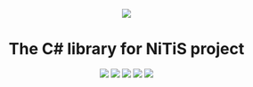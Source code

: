 <p align="center">
  <img src="https://github.com/NickName73/NickName73/blob/main/Micros/nitis-core-logo.png?raw=true">
  <h1 align="center">
    The C# library for NiTiS project 
  </h1>
</p>
<p align="center">
  <a href="https://github.com/NickName73/NiTiSCore/graphs/contributors" alt="Contributors">
    <img src="https://img.shields.io/github/contributors/NickName73/NiTiSCore?style=for-the-badge" /></a>
  <a href="https://github.com/NickName73/NiTiSCore/pulse" alt="Activity">
    <img src="https://img.shields.io/github/commit-activity/m/NickName73/NiTiSCore?style=for-the-badge" /></a>
  <a href="https:\\nuget.org/packages/NiTiSCore" alt="Downloads">
    <img src="https://img.shields.io/nuget/dt/NiTiSCore?style=for-the-badge" /></a>
  <a href="https:\\nuget.org/packages/NiTiSCore" alt="Version">
    <img src="https://img.shields.io/nuget/v/NiTiSCore?label=release&style=for-the-badge" /></a>
  <a href="https:\\nuget.org/packages/NiTiSCore" alt="Version">
    <img src="https://img.shields.io/nuget/vpre/NiTiSCore?label=beta&style=for-the-badge" /></a>
</p>

